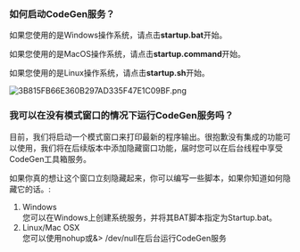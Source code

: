 ### 如何启动CodeGen服务？

如果您使用的是Windows操作系统，请点击**startup.bat**开始。

如果您使用的是MacOS操作系统，请点击**startup.command**开始。

如果您使用的是Linux操作系统，请点击**startup.sh**开始。

![3B815FB66E360B297AD335F47E1C09BF.png](https://codegen.cc/res/3B815FB66E360B297AD335F47E1C09BF.png)

### 我可以在没有模式窗口的情况下运行CodeGen服务吗？

目前，我们将启动一个模式窗口来打印最新的程序输出。很抱歉没有集成的功能可以使用，我们将在后续版本中添加隐藏窗口功能，届时您可以在后台线程中享受CodeGen工具箱服务。

如果你真的想让这个窗口立刻隐藏起来，你可以编写一些脚本，如果你知道如何隐藏它的话。:

1. Windows  
   您可以在Windows上创建系统服务，并将其BAT脚本指定为Startup.bat。
1. Linux/Mac OSX  
   您可以使用nohup或&> /dev/null在后台运行CodeGen服务
